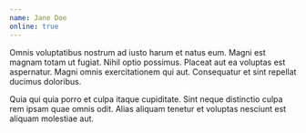 ```yaml
---
name: Jane Doe
online: true
---
```


Omnis voluptatibus nostrum ad iusto harum et natus eum. Magni est magnam totam
ut fugiat. Nihil optio possimus. Placeat aut ea voluptas est aspernatur. Magni
omnis exercitationem qui aut. Consequatur et sint repellat ducimus doloribus.

Quia qui quia porro et culpa itaque cupiditate. Sint neque distinctio culpa rem
ipsam quae omnis odit. Alias aliquam tenetur et voluptas nesciunt est aliquam
molestiae aut.
